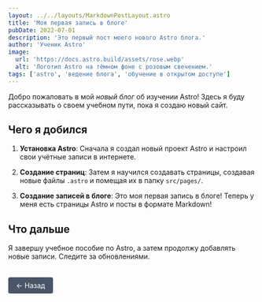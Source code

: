 ```yaml
---
layout: ../../layouts/MarkdownPostLayout.astro
title: 'Моя первая запись в блоге'
pubDate: 2022-07-01
description: 'Это первый пост моего нового Astro блога.'
author: 'Ученик Astro'
image:
  url: 'https://docs.astro.build/assets/rose.webp'
  alt: 'Логотип Astro на тёмном фоне с розовым свечением.'
tags: ['astro', 'ведение блога', 'обучение в открытом доступе']
---
```


Добро пожаловать в мой _новый блог_ об изучении Astro! Здесь я буду рассказывать о своем учебном пути, пока я создаю новый сайт.

## Чего я добился

1. **Установка Astro**: Сначала я создал новый проект Astro и настроил свои учётные записи в интернете.

2. **Создание страниц**: Затем я научился создавать страницы, создавая новые файлы `.astro` и помещая их в папку `src/pages/`.

3. **Создание записей в блоге**: Это моя первая запись в блоге! Теперь у меня есть страницы Astro и посты в формате Markdown!

## Что дальше

Я завершу учебное пособие по Astro, а затем продолжу добавлять новые записи. Следите за обновлениями.

<a href="javascript:history.back()" class="back-button" >← Назад</a>

<style>
  .back-button {
    display: inline-block;
    padding: 8px 16px;
    background-color: #4a5568;
    color: white;
    text-decoration: none;
    border-radius: 4px;
    margin-top: 20px;
  }
  
  .back-button:hover {
    background-color: #2d3748;
  }
</style>
